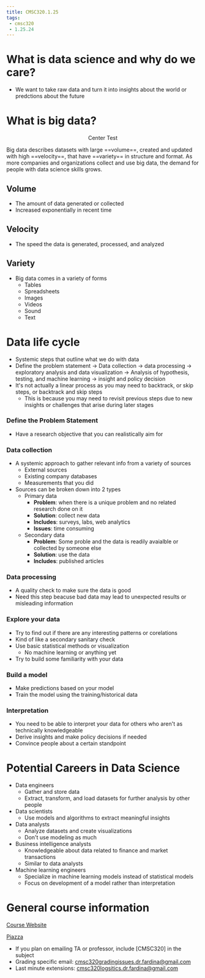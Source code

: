 ```yaml
---
title: CMSC320.1.25
tags:
 - cmsc320
 - 1.25.24
---
```


# What is data science and why do we care?

- We want to take raw data and turn it into insights about the world or predctions about the future

# What is big data?
<p style="text-align: center;">Center Test</p>

Big data describes datasets with large ==volume==, created and updated with high ==velocity==, that have ==variety== in structure and format. As more companies and organizations collect and use big data, the demand for people with data science skills grows.

## Volume
- The amount of data generated or collected
- Increased exponentially in recent time

## Velocity
- The speed the data is generated, processed, and analyzed

## Variety
- Big data comes in a variety of forms
  - Tables
  - Spreadsheets
  - Images
  - Videos
  - Sound
  - Text


# Data life cycle
- Systemic steps that outline what we do with data
- Define the problem statement -> Data collection -> data processing -> exploratory analysis and data visualization -> Analysis of hypothesis, testing, and machine learning -> insight and policy decision
- It's not actually a linear process as you may need to backtrack, or skip steps, or backtrack and skip steps
  - This is because you may need to revisit previous steps due to new insights or challenges that arise during later stages

### Define the Problem Statement
- Have a research objective that you can realistically aim for

### Data collection
- A systemic approach to gather relevant info from a variety of sources
  - External sources
  - Existing company databases
  - Measurements that you did
- Sources can be broken down into 2 types
  - Primary data
    - **Problem**: when there is a unique problem and no related research done on it
    - **Solution**: collect new data
    - **Includes**: surveys, labs, web analytics
    - **Issues**: time consuming
  - Secondary data
    - **Problem**: Some proble and the data is readily avaialble or collected by someone else
    - **Solution**: use the data
    - **Includes**: published articles


### Data processing
- A quality check to make sure the data is good
- Need this step beacuse bad data may lead to unexpected results or misleading information

### Explore your data
- Try to find out if there are any interesting patterns or corelations
- Kind of like a secondary sanitary check
- Use basic statistical methods or visualization
  - No machine learning or anything yet
- Try to build some familiarity with your data

### Build a model
- Make predictions based on your model
- Train the model using the training/historical data

### Interpretation
- You need to be able to interpret your data for others who aren't as technically knowledgeable
- Derive insights and make policy decisions if needed
- Convince people about a certain standpoint

# Potential Careers in Data Science
- Data engineers
  - Gather and store data
  - Extract, transform, and load datasets for further analysis by other people
- Data scientists
  - Use models and algorithms to extract meaningful insights
- Data analysts
  - Analyze datasets and create visualizations
  - Don't use modeling as much
- Business intelligence analysts
  - Knowledgeable about data related to finance and market transactions
  - Similar to data analysts
- Machine learning engineers
  - Specialize in machine learning models instead of statistical models
  - Focus on development of a model rather than interpretation


# General course information
[Course Website](https://cmsc320.github.io/)

[Piazza](https://piazza.com/umd/spring2024/cmsc320/home)

- If you plan on emailing TA or professor, include \[CMSC320\] in the subject
- Grading specific email: cmsc320gradingissues.dr.fardina@gmail.com
- Last minute extensions: cmsc320logsitics.dr.fardina@gmail.com